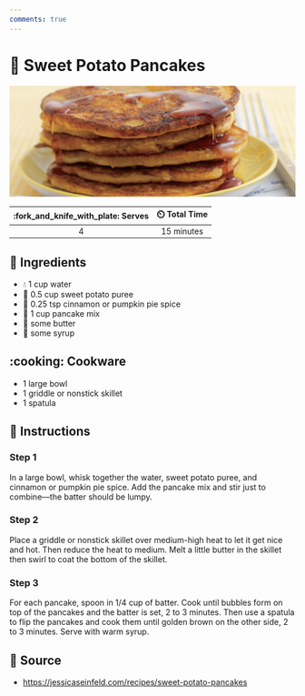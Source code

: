 ```yaml
---
comments: true
---
```

# :pancakes: Sweet Potato Pancakes

![Sweet Potato Pancakes](../assets/images/sweet-potato-pancakes.png)

| :fork_and_knife_with_plate: Serves | :timer_clock: Total Time |
|:----------------------------------:|:-----------------------: |
| 4 | 15 minutes |

## :salt: Ingredients

- :droplet: 1 cup water
- :sweet_potato: 0.5 cup sweet potato puree
- :custard: 0.25 tsp cinnamon or pumpkin pie spice
- :pancakes: 1 cup pancake mix
- :butter: some butter
- :maple_leaf: some syrup

## :cooking: Cookware

- 1 large bowl
- 1 griddle or nonstick skillet
- 1 spatula

## :pencil: Instructions

### Step 1

In a large bowl, whisk together the water, sweet potato puree, and cinnamon or pumpkin pie spice. Add the pancake mix
and stir just to combine—the batter should be lumpy.

### Step 2

Place a griddle or nonstick skillet over medium-high heat to let it get nice and hot. Then reduce the heat to medium.
Melt a little butter in the skillet then swirl to coat the bottom of the skillet.

### Step 3

For each pancake, spoon in 1/4 cup of batter. Cook until bubbles form on top of the pancakes and the batter is set, 2 to
3 minutes. Then use a spatula to flip the pancakes and cook them until golden brown on the other side, 2 to 3 minutes.
Serve with warm syrup.

## :link: Source

- <https://jessicaseinfeld.com/recipes/sweet-potato-pancakes>
